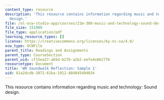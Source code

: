 ```yaml
---
content_type: resource
description: 'This resource contains information regarding music and technology: Sound
  design.'
file: /ol-ocw-studio-app/courses/21m-380-music-and-technology-sound-design-spring-2016/81a2dcdb387161ba1912884845404034_MIT21M_380S16_assn_wr_s1.pdf
file_size: 151909
file_type: application/pdf
learning_resource_types: []
license: https://creativecommons.org/licenses/by-nc-sa/4.0/
ocw_type: OCWFile
parent_title: Readings and Assignments
parent_type: CourseSection
parent_uid: cf15ea27-ab5d-b27b-a2b2-eefe4e862776
resourcetype: Document
title: 'WR Soundwalk Reflection: Sample 1'
uid: 81a2dcdb-3871-61ba-1912-884845404034
---
```

This resource contains information regarding music and technology: Sound design.